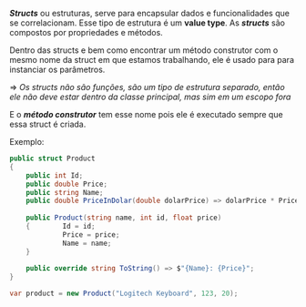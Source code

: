 ***Structs*** ou estruturas, serve para encapsular dados e funcionalidades que se correlacionam. Esse tipo de estrutura é um **value type**. As ***structs*** são compostos por propriedades e métodos.

Dentro das structs e bem como encontrar um método construtor com o mesmo nome da struct em que estamos trabalhando, ele é usado para para instanciar os parâmetros.

=> *Os structs não são funções, são um tipo de estrutura separado, então ele não deve estar dentro da classe principal, mas sim em um escopo fora*

E o ***método construtor*** tem esse nome pois ele é executado sempre que essa struct é criada.

Exemplo:
```C#
public struct Product  
{  
    public int Id;  
    public double Price;  
    public string Name;  
    public double PriceInDolar(double dolarPrice) => dolarPrice * Price;  
  
    public Product(string name, int id, float price)  
    {        Id = id;  
	         Price = price;  
	         Name = name;  
    }
    
    public override string ToString() => $"{Name}: {Price}";  
}
```

```C#
var product = new Product("Logitech Keyboard", 123, 20);
```
